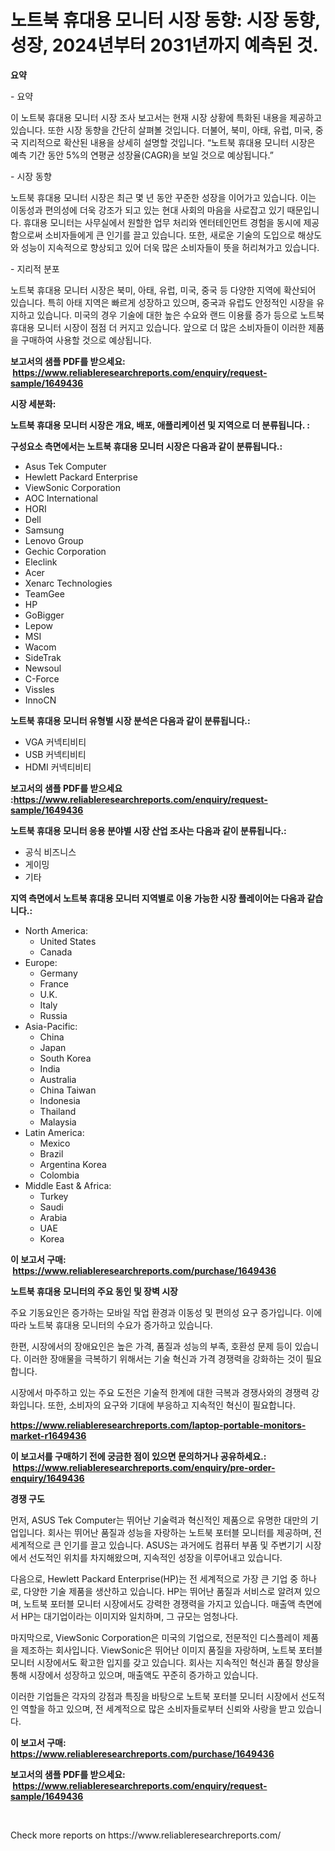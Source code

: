<p><h1>노트북 휴대용 모니터 시장 동향: 시장 동향, 성장, 2024년부터 2031년까지 예측된 것.</h1></p><p><strong>요약</strong></p>
<p><p>- 요약 </p><p>이 노트북 휴대용 모니터 시장 조사 보고서는 현재 시장 상황에 특화된 내용을 제공하고 있습니다. 또한 시장 동향을 간단히 살펴볼 것입니다. 더불어, 북미, 아태, 유럽, 미국, 중국 지리적으로 확산된 내용을 상세히 설명할 것입니다. “노트북 휴대용 모니터 시장은 예측 기간 동안 5%의 연평균 성장율(CAGR)을 보일 것으로 예상됩니다.”</p><p>- 시장 동향 </p><p>노트북 휴대용 모니터 시장은 최근 몇 년 동안 꾸준한 성장을 이어가고 있습니다. 이는 이동성과 편의성에 더욱 강조가 되고 있는 현대 사회의 마음을 사로잡고 있기 때문입니다. 휴대용 모니터는 사무실에서 원할한 업무 처리와 엔터테인먼트 경험을 동시에 제공함으로써 소비자들에게 큰 인기를 끌고 있습니다. 또한, 새로운 기술의 도입으로 해상도와 성능이 지속적으로 향상되고 있어 더욱 많은 소비자들이 뜻을 허리쳐가고 있습니다.</p><p>- 지리적 분포</p><p>노트북 휴대용 모니터 시장은 북미, 아태, 유럽, 미국, 중국 등 다양한 지역에 확산되어 있습니다. 특히 아태 지역은 빠르게 성장하고 있으며, 중국과 유럽도 안정적인 시장을 유지하고 있습니다. 미국의 경우 기술에 대한 높은 수요와 랜드 이용률 증가 등으로 노트북 휴대용 모니터 시장이 점점 더 커지고 있습니다. 앞으로 더 많은 소비자들이 이러한 제품을 구매하여 사용할 것으로 예상됩니다.</p></p>
<p><strong>보고서의 샘플 PDF를 받으세요: &nbsp;<a href="https://www.reliableresearchreports.com/enquiry/request-sample/1649436">https://www.reliableresearchreports.com/enquiry/request-sample/1649436</a></strong></p>
<p><strong>시장 세분화:</strong></p>
<p><strong> 노트북 휴대용 모니터 시장은 개요, 배포, 애플리케이션 및 지역으로 더 분류됩니다. :</strong></p>
<p><strong>구성요소 측면에서는 노트북 휴대용 모니터 시장은 다음과 같이 분류됩니다.:</strong></p>
<p><ul><li>Asus Tek Computer</li><li>Hewlett Packard Enterprise</li><li>ViewSonic Corporation</li><li>AOC International</li><li>HORI</li><li>Dell</li><li>Samsung</li><li>Lenovo Group</li><li>Gechic Corporation</li><li>Eleclink</li><li>Acer</li><li>Xenarc Technologies</li><li>TeamGee</li><li>HP</li><li>GoBigger</li><li>Lepow</li><li>MSI</li><li>Wacom</li><li>SideTrak</li><li>Newsoul</li><li>C-Force</li><li>Vissles</li><li>InnoCN</li></ul></p>
<p><strong> 노트북 휴대용 모니터 유형별 시장 분석은 다음과 같이 분류됩니다.:</strong></p>
<p><ul><li>VGA 커넥티비티</li><li>USB 커넥티비티</li><li>HDMI 커넥티비티</li></ul></p>
<p><strong>보고서의 샘플 PDF를 받으세요 :<a href="https://www.reliableresearchreports.com/enquiry/request-sample/1649436">https://www.reliableresearchreports.com/enquiry/request-sample/1649436</a></strong></p>
<p><strong> 노트북 휴대용 모니터 응용 분야별 시장 산업 조사는 다음과 같이 분류됩니다.:</strong></p>
<p><ul><li>공식 비즈니스</li><li>게이밍</li><li>기타</li></ul></p>
<p><strong>지역 측면에서 노트북 휴대용 모니터 지역별로 이용 가능한 시장 플레이어는 다음과 같습니다.:</strong></p>
<p><ul>
    <li>
        North America:
        <ul>
            <li>United States</li>
            <li>Canada</li>
        </ul>
    </li>
    <li>
        Europe:
        <ul>
            <li>Germany</li>
            <li>France</li>
            <li>U.K.</li>
            <li>Italy</li>
            <li>Russia</li>
        </ul>
    </li>
    <li>
        Asia-Pacific:
        <ul>
            <li>China</li>
            <li>Japan</li>
            <li>South Korea</li>
            <li>India</li>
            <li>Australia</li>
            <li>China Taiwan</li>
            <li>Indonesia</li>
            <li>Thailand</li>
            <li>Malaysia</li>
        </ul>
    </li>
    <li>
        Latin America:
        <ul>
            <li>Mexico</li>
            <li>Brazil</li>
            <li>Argentina Korea</li>
            <li>Colombia</li>
        </ul>
    </li>
    <li>
        Middle East & Africa:
        <ul>
            <li>Turkey</li>
            <li>Saudi</li>
            <li>Arabia</li>
            <li>UAE</li>
            <li>Korea</li>
        </ul>
    </li>
    </ul></p>
<p><strong>이 보고서 구매: &nbsp;<a href="https://www.reliableresearchreports.com/purchase/1649436">https://www.reliableresearchreports.com/purchase/1649436</a></strong></p>
<p><strong>노트북 휴대용 모니터의 주요 동인 및 장벽 시장</strong></p>
<p><p>주요 기동요인은 증가하는 모바일 작업 환경과 이동성 및 편의성 요구 증가입니다. 이에 따라 노트북 휴대용 모니터의 수요가 증가하고 있습니다.</p><p>한편, 시장에서의 장애요인은 높은 가격, 품질과 성능의 부족, 호환성 문제 등이 있습니다. 이러한 장애물을 극복하기 위해서는 기술 혁신과 가격 경쟁력을 강화하는 것이 필요합니다.</p><p>시장에서 마주하고 있는 주요 도전은 기술적 한계에 대한 극복과 경쟁사와의 경쟁력 강화입니다. 또한, 소비자의 요구와 기대에 부응하고 지속적인 혁신이 필요합니다.</p></p>
<p><strong><a href="https://www.reliableresearchreports.com/laptop-portable-monitors-market-r1649436">https://www.reliableresearchreports.com/laptop-portable-monitors-market-r1649436</a></strong></p>
<p><strong>이 보고서를 구매하기 전에 궁금한 점이 있으면 문의하거나 공유하세요.: &nbsp;<a href="https://www.reliableresearchreports.com/enquiry/pre-order-enquiry/1649436">https://www.reliableresearchreports.com/enquiry/pre-order-enquiry/1649436</a></strong></p>
<p><strong>경쟁 구도</strong></p>
<p><p>먼저, ASUS Tek Computer는 뛰어난 기술력과 혁신적인 제품으로 유명한 대만의 기업입니다. 회사는 뛰어난 품질과 성능을 자랑하는 노트북 포터블 모니터를 제공하며, 전 세계적으로 큰 인기를 끌고 있습니다. ASUS는 과거에도 컴퓨터 부품 및 주변기기 시장에서 선도적인 위치를 차지해왔으며, 지속적인 성장을 이루어내고 있습니다.</p><p>다음으로, Hewlett Packard Enterprise(HP)는 전 세계적으로 가장 큰 기업 중 하나로, 다양한 기술 제품을 생산하고 있습니다. HP는 뛰어난 품질과 서비스로 알려져 있으며, 노트북 포터블 모니터 시장에서도 강력한 경쟁력을 가지고 있습니다. 매출액 측면에서 HP는 대기업이라는 이미지와 일치하며, 그 규모는 엄청나다.</p><p>마지막으로, ViewSonic Corporation은 미국의 기업으로, 전문적인 디스플레이 제품을 제조하는 회사입니다. ViewSonic은 뛰어난 이미지 품질을 자랑하며, 노트북 포터블 모니터 시장에서도 확고한 입지를 갖고 있습니다. 회사는 지속적인 혁신과 품질 향상을 통해 시장에서 성장하고 있으며, 매출액도 꾸준히 증가하고 있습니다.</p><p>이러한 기업들은 각자의 강점과 특징을 바탕으로 노트북 포터블 모니터 시장에서 선도적인 역할을 하고 있으며, 전 세계적으로 많은 소비자들로부터 신뢰와 사랑을 받고 있습니다.</p></p>
<p><strong>이 보고서 구매: &nbsp; <a href="https://www.reliableresearchreports.com/purchase/1649436">https://www.reliableresearchreports.com/purchase/1649436</a></strong></p>
<p><strong>보고서의 샘플 PDF를 받으세요: &nbsp;<a href="https://www.reliableresearchreports.com/enquiry/request-sample/1649436">https://www.reliableresearchreports.com/enquiry/request-sample/1649436</a></strong><strong></strong></p>
<p>&nbsp;</p>
<p>Check more reports on https://www.reliableresearchreports.com/</p>